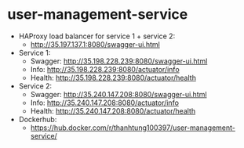 # user-management-service
- HAProxy load balancer for service 1 + service 2: 
  + http://35.197.137.1:8080/swagger-ui.html <br/>
- Service 1: <br/>
  + Swagger: http://35.198.228.239:8080/swagger-ui.html <br/>
  + Info: http://35.198.228.239:8080/actuator/info<br/>
  + Health: http://35.198.228.239:8080/actuator/health<br/>
- Service 2: <br/>
  + Swagger: http://35.240.147.208:8080/swagger-ui.html <br/>
  + Info: http://35.240.147.208:8080/actuator/info<br/>
  + Health: http://35.240.147.208:8080/actuator/health<br/>
- Dockerhub: 
  + https://hub.docker.com/r/thanhtung100397/user-management-service/
